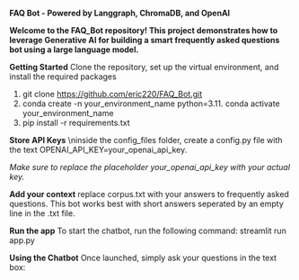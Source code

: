 **FAQ Bot - Powered by Langgraph, ChromaDB, and OpenAI**

**Welcome to the FAQ_Bot repository! This project demonstrates how to leverage Generative AI for building a smart frequently asked questions bot using a large language model.**

**Getting Started**
Clone the repository, set up the virtual environment, and install the required packages
1. git clone https://github.com/eric220/FAQ_Bot.git
2. conda create -n your_environment_name python=3.11. conda activate your_environment_name
3. pip install -r requirements.txt

**Store API Keys**
\ninside the config_files folder, create a config.py file with the text OPENAI_API_KEY=your_openai_api_key.

*Make sure to replace the placeholder your_openai_api_key with your actual key.*

**Add your context**
replace corpus.txt with your answers to frequently asked questions. This bot works best with short answers seperated by an empty line in the .txt file.

**Run the app**
To start the chatbot, run the following command:
streamlit run app.py

**Using the Chatbot**
Once launched, simply ask your questions in the text box:
